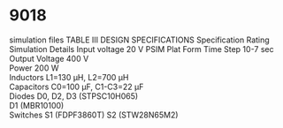 # 9018
simulation files
TABLE III
DESIGN SPECIFICATIONS
Specification	Rating	Simulation Details 
Input voltage	20 V	PSIM Plat Form
Time Step 10-7 sec
Output Voltage	400 V	
Power	200 W	
Inductors	L1=130 μH, L2=700 μH	
Capacitors	C0=100 μF, C1-C3=22 μF	
Diodes	D0, D2, D3
(STPSC10H065)	
	D1
(MBR10100)	
Switches	S1
(FDPF3860T)	
	S2
(STW28N65M2)	
